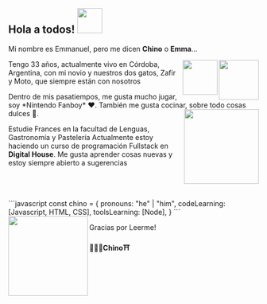 ## **Hola a todos! <img src="https://media.giphy.com/media/mGcNjsfWAjY5AEZNw6/giphy.gif" width="50">**

<p>Mi nombre es Emmanuel, pero me dicen <b>Chino</b> o <b>Emma</b>...</p>
<img align='right' src="https://media2.giphy.com/media/ZCes4khR2025X0rOLY/giphy.gif" width="80"><img align='right' src="https://media4.giphy.com/media/cmCEsJZHYBPels360q/200w.gif" width="70">
<p>Tengo 33 años, actualmente vivo en Córdoba, Argentina, con mi novio y nuestros dos gatos, Zafir y Moto, que siempre están con nosotros</p> 
Dentro de mis pasatiempos, me gusta mucho jugar, soy *Nintendo Fanboy* ❤. También me gusta cocinar, sobre todo cosas dulces 🍰.
<img align='right' src="https://media1.giphy.com/media/jdPMeyv9rn0hZHh8n9/giphy.gif" width="150">
<p>Estudie Frances en la facultad de Lenguas, Gastronomía y Pastelería Actualmente estoy haciendo un curso de programación Fullstack en <b>Digital House</b>. Me gusta aprender cosas nuevas y estoy siempre abierto a sugerencias </p>
<br>
<br>
<br>
```javascript
const chino = {
  pronouns: "he" | "him",
  codeLearning: [Javascript, HTML, CSS],
  toolsLearning: [Node],
}
```

<img align='left' src="https://media3.giphy.com/media/er19eYafoFxrq/giphy.gif" width="160"> 
<p>Gracias por Leerme!<br>
<br>
<b>🙋🏻‍♂️Chino⛩️</b></p> 

